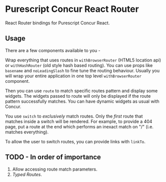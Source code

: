 # Purescript Concur React Router

React Router bindings for Purescript Concur React.

## Usage

There are a few components available to you -

Wrap everything that uses routes in `withBrowserRouter` (HTML5 location api) or `withHashRouter` (old style hash based routing). You can use props like `basename` and `noLeadingSlash` to fine tune the routing behaviour. Usually you will wrap your entire application in one top level `withBrowserRouter` component.

Then you can use `route` to match specific routes pattern and display some widgets. The widgets passed to route will only be displayed if the route pattern successfully matches. You can have dynamic widgets as usual with Concur.

You use `switch` to *exclusively* match routes. Only the *first* route that matches inside a switch will be rendered. For example, to provide a 404 page, put a route at the end which performs an inexact match on "/" (i.e. matches everything).

To allow the user to switch routes, you can provide links with `linkTo`.

## TODO - In order of importance

1. Allow accessing route match parameters.
2. *Typed Routes*.
